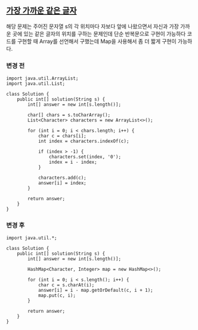 ## [가장 가까운 같은 글자](https://school.programmers.co.kr/learn/courses/30/lessons/142086)

해당 문제는 주어진 문자열 s의 각 위치마다 자보다 앞에 나왔으면서 자신과 가장 가까운 곳에 있는 같은 글자의 위치를 구하는 문제인데 단순 반복문으로 구현이 가능하다
코드를 구현할 때 Array를 선언해서 구했는데 Map을 사용해서 좀 더 짧게 구현이 가능하다.

### 변경 전
```
import java.util.ArrayList;
import java.util.List;

class Solution {
    public int[] solution(String s) {
        int[] answer = new int[s.length()];
        
        char[] chars = s.toCharArray();
        List<Character> characters = new ArrayList<>();

        for (int i = 0; i < chars.length; i++) {
            char c = chars[i];
            int index = characters.indexOf(c);

            if (index > -1) {
                characters.set(index, '0');
                index = i - index;
            }
            
            characters.add(c);
            answer[i] = index;
        }

        return answer;
    }
}
```

### 변경 후 
```
import java.util.*;

class Solution {
    public int[] solution(String s) {
        int[] answer = new int[s.length()];
        
        HashMap<Character, Integer> map = new HashMap<>();
        
        for (int i = 0; i < s.length(); i++) {
            char c = s.charAt(i);
            answer[i] = i - map.getOrDefault(c, i + 1);
            map.put(c, i);
        }

        return answer;
    }
}
```